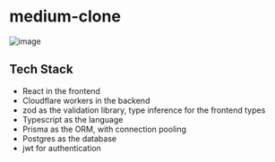 # medium-clone
![image](https://github.com/ssk090/medium-clone/assets/22127725/138691c4-9b99-4874-bd64-9fb15df01783)

## Tech Stack

- React in the frontend
- Cloudflare workers in the backend
- zod as the validation library, type inference for the frontend types
- Typescript as the language
- Prisma as the ORM, with connection pooling
- Postgres as the database
- jwt for authentication
